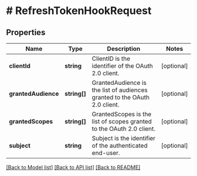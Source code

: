 # # RefreshTokenHookRequest

## Properties

Name | Type | Description | Notes
------------ | ------------- | ------------- | -------------
**clientId** | **string** | ClientID is the identifier of the OAuth 2.0 client. | [optional]
**grantedAudience** | **string[]** | GrantedAudience is the list of audiences granted to the OAuth 2.0 client. | [optional]
**grantedScopes** | **string[]** | GrantedScopes is the list of scopes granted to the OAuth 2.0 client. | [optional]
**subject** | **string** | Subject is the identifier of the authenticated end-user. | [optional]

[[Back to Model list]](../../README.md#models) [[Back to API list]](../../README.md#endpoints) [[Back to README]](../../README.md)
